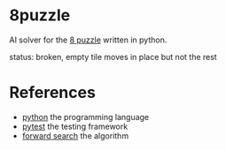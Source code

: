 8puzzle
=======

AI solver for the [8 puzzle](http://en.wikipedia.org/wiki/8_puzzle) written in python.

status: broken, empty tile moves in place but not the rest

References
==========
* [python](http://python.org/) the programming language
* [pytest](http://pytest.org) the testing framework
* [forward search](http://en.wikipedia.org/wiki/State_space_planning#Forward_Search) the algorithm
